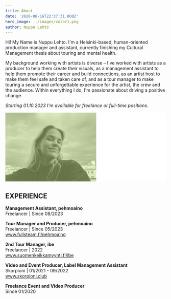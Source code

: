 ```yaml
---
title: About
date: '2020-08-16T22:37:31.000Z'
hero_image: ../images/color1.png
author: Nuppu Lehto
---
```

Hi! My Name is Nuppu Lehto. I'm a Helsinki-based, human-oriented production manager and assistant, currently finishing my Cultural Management thesis about touring and mental health.  

My background working with artists is diverse – I've worked with artists as a producer to help them create their visuals, as a management assistant to help them promote their career and build connections, as an artist host to make them feel safe and taken care of, and as a tour manager to make touring a secure and unforgettable experience for the artist, the crew and the audience. Within everything I do, I'm passionate about driving a positive change.  

*Starting 01.10.2023 I'm available for freelance or full-time positions.*  

![Omakuva](/content/images/Nuppu0.jpeg)

## **EXPERIENCE**

**Management Assistant, pehmoaino**  
Freelancer | Since 08/2023

**Tour Manager and Producer, pehmoaino**  
Freelancer | Since 05/2023  
www.fullsteam.fi/pehmoaino

**2nd Tour Manager, ibe**  
Freelancer | 2022  
www.suomenkeikkamyynti.fi/ibe

**Video and Event Producer, Label Management Assistant**  
Skorpioni | 01/2021 - 09/2022  
www.skorpioni.club

**Freelance Event and Video Producer**  
Since 01/2020 